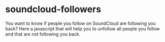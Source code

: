 soundcloud-followers
====================

You want to know if people you follow on SoundCloud are following you back? Here a javascript that will help you to unfollow all people you follow and that are not following you back.
